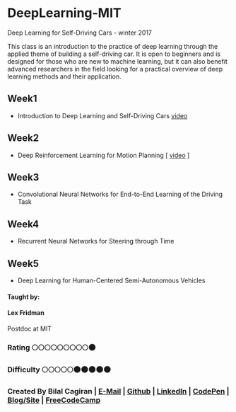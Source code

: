 # DeepLearning-MIT
Deep Learning for Self-Driving Cars - winter 2017

This class is an introduction to the practice of deep learning through the applied theme of building a self-driving car. It is open to beginners and is designed for those who are new to machine learning, but it can also benefit advanced researchers in the field looking for a practical overview of deep learning methods and their application.

## Week1
* Introduction to Deep Learning and Self-Driving Cars [video](https://www.youtube.com/watch?v=1L0TKZQcUtA&index=1&list=PLrAXtmErZgOeiKm4sgNOknGvNjby9efdf)

## Week2
* Deep Reinforcement Learning for Motion Planning [ [video](https://www.youtube.com/watch?v=QDzM8r3WgBw&list=PLrAXtmErZgOeiKm4sgNOknGvNjby9efdf) ]

## Week3
* Convolutional Neural Networks for End-to-End Learning of the Driving Task 

## Week4
* Recurrent Neural Networks for Steering through Time 

## Week5
* Deep Learning for Human-Centered Semi-Autonomous Vehicles 

#### Taught by: 

#### Lex Fridman
Postdoc at MIT

### Rating :full_moon::full_moon::full_moon::full_moon::full_moon::full_moon::full_moon::full_moon::full_moon::new_moon:
### Difficulty :full_moon::full_moon::full_moon::full_moon::full_moon::new_moon::new_moon::new_moon::new_moon::new_moon:

### Created By Bilal Cagiran | [E-Mail](mailto:bcagiran@hotmail.com) | [Github](https://github.com/extwiii/) | [LinkedIn](https://linkedin.com/in/bilalcagiran) | [CodePen](http://codepen.io/extwiii/) | [Blog/Site](http://bilalcagiran.com) | [FreeCodeCamp](https://www.freecodecamp.com/extwiii) 
